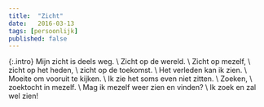 ```yaml
---
title:  "Zicht"
date:   2016-03-13
tags: [persoonlijk]
published: false
---
```


{:.intro}
Mijn zicht is deels weg. \\
Zicht op de wereld. \\
Zicht op mezelf, \\
zicht op het heden, \\
zicht op de toekomst. \\
Het verleden kan ik zien. \\
Moeite om vooruit te kijken. \\
Ik zie het soms even niet zitten. \\
Zoeken, \\
zoektocht in mezelf. \\
Mag ik mezelf weer zien en vinden? \\
Ik zoek en zal wel zien!
